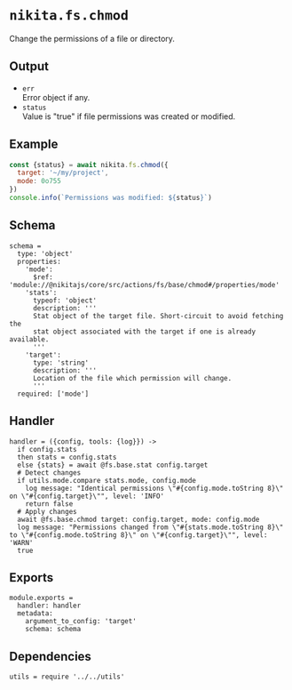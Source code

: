 
# `nikita.fs.chmod`

Change the permissions of a file or directory.

## Output

* `err`   
  Error object if any.   
* `status`   
  Value is "true" if file permissions was created or modified.   

## Example

```js
const {status} = await nikita.fs.chmod({
  target: '~/my/project',
  mode: 0o755
})
console.info(`Permissions was modified: ${status}`)
```

## Schema

    schema =
      type: 'object'
      properties:
        'mode':
          $ref: 'module://@nikitajs/core/src/actions/fs/base/chmod#/properties/mode'
        'stats':
          typeof: 'object'
          description: '''
          Stat object of the target file. Short-circuit to avoid fetching the
          stat object associated with the target if one is already available.
          '''
        'target':
          type: 'string'
          description: '''
          Location of the file which permission will change.
          '''
      required: ['mode']

## Handler

    handler = ({config, tools: {log}}) ->
      if config.stats
      then stats = config.stats
      else {stats} = await @fs.base.stat config.target
      # Detect changes
      if utils.mode.compare stats.mode, config.mode
        log message: "Identical permissions \"#{config.mode.toString 8}\" on \"#{config.target}\"", level: 'INFO'
        return false
      # Apply changes
      await @fs.base.chmod target: config.target, mode: config.mode
      log message: "Permissions changed from \"#{stats.mode.toString 8}\" to \"#{config.mode.toString 8}\" on \"#{config.target}\"", level: 'WARN'
      true

## Exports

    module.exports =
      handler: handler
      metadata:
        argument_to_config: 'target'
        schema: schema

## Dependencies

    utils = require '../../utils'
